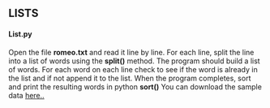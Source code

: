 ## LISTS

#### List.py
Open the file **romeo.txt** and read it line by line. For each line, split the line into a list of words using the **split()** method. The program should build a list of words. For each word on each line check to see if the word is already in the list and if not append it to the list. When the program completes, sort and print the resulting words in python **sort()** 
You can download the sample data [here..](http://www.py4e.com/code3/romeo.txt)


